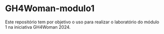 # GH4Woman-modulo1
Este repositório tem por objetivo o uso para realizar o laboratório do módulo 1 na iniciativa GH4Woman 2024.
